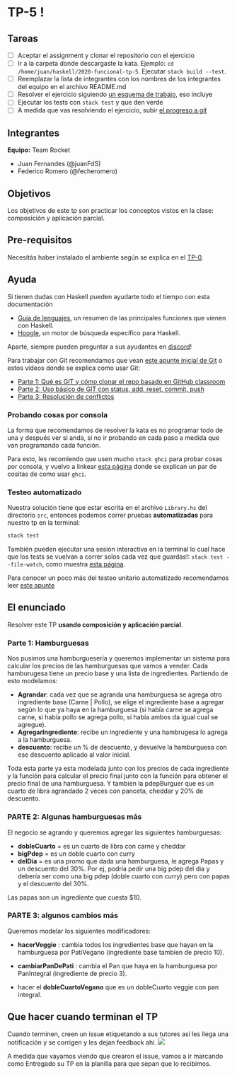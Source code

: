 # TP-5 !

## Tareas

- [ ] Aceptar el assignment y clonar el repositorio con el ejercicio
- [ ] Ir a la carpeta donde descargaste la kata. Ejemplo: `cd /home/juan/haskell/2020-funcional-tp-5`. Ejecutar `stack build --test`.
- [ ] Reemplazar la lista de integrantes con los nombres de los integrantes del equipo en el archivo README.md
- [ ] Resolver el ejercicio siguiendo [un esquema de trabajo](https://github.com/pdep-utn/enunciados-miercoles-noche/blob/master/pages/haskell/trabajo.md), eso incluye
- [ ] Ejecutar los tests con `stack test` y que den verde
- [ ] A medida que vas resolviendo el ejercicio, subir [el progreso a git](https://github.com/pdep-utn/enunciados-miercoles-noche/blob/master/pages/git/resolverConflictos.md)

## Integrantes

**Equipo:**  Team Rocket

- Juan Fernandes (@juanFdS)
- Federico Romero (@fecheromero)

## Objetivos

Los objetivos de este tp son practicar los conceptos vistos en la clase: composición y aplicación parcial.

## Pre-requisitos

Necesitás haber instalado el ambiente según se explica en el [TP-0](https://classroom.github.com/a/--fY8B_v).

## Ayuda

Si tienen dudas con Haskell pueden ayudarte todo el tiempo con esta documentación

- [Guía de lenguajes](https://docs.google.com/document/d/1oJ-tyQJoBtJh0kFcsV9wSUpgpopjGtoyhJdPUdjFIJQ/edit?usp=sharing), un resumen de las principales funciones que vienen con Haskell.
- [Hoogle](https://www.haskell.org/hoogle/), un motor de búsqueda específico para Haskell.

Aparte, siempre pueden preguntar a sus ayudantes en [discord](https://discord.gg/4KY8PWp)!

Para trabajar con Git recomendamos que vean [este apunte inicial de Git](https://docs.google.com/document/d/1ozqfYCwt-37stynmgAd5wJlNOFKWYQeIZoeqXpAEs0I/edit) o estos videos donde se explica como usar Git:
- [Parte 1: Qué es GIT y cómo clonar el repo basado en GitHub classroom](https://www.youtube.com/watch?v=rRKe7l-ZNvM)
- [Parte 2: Uso básico de GIT con status, add, reset, commit, push](https://www.youtube.com/watch?v=OgasfM5qJJE)
- [Parte 3: Resolución de conflictos](https://www.youtube.com/watch?v=sKcN7cWFniw)

### Probando cosas por consola

La forma que recomendamos de resolver la kata es no programar todo de una y después ver si anda, si no ir probando en cada paso a medida que van programando cada función.

Para esto, les recomiendo que usen mucho `stack ghci` para probar cosas por consola, y vuelvo a linkear [esta página](https://github.com/pdep-utn/enunciados-miercoles-noche/blob/master/pages/haskell/trabajo.md#comandos-%C3%BAtiles) donde se explican un par de cositas de como usar `ghci`.

### Testeo automatizado

Nuestra solución tiene que estar escrita en el archivo `Library.hs` del directorio `src`, entonces podemos correr pruebas **automatizadas** para nuestro tp en la terminal:

```bash
stack test
```

También pueden ejecutar una sesión interactiva en la terminal lo cual hace que los tests se vuelvan a correr solos cada vez que guardas!: `stack test --file-watch`, como muestra [esta página](https://github.com/pdep-utn/enunciados-miercoles-noche/blob/master/pages/haskell/trabajo.md#pruebas-automatizadas).

Para conocer un poco más del testeo unitario automatizado recomendamos leer [este apunte](https://docs.google.com/document/d/17EPSZSw7oY_Rv2VjEX2kMZDFklMOcDVVxyve9HSG0mE/edit#)

## El enunciado

Resolver este TP  **usando composición y aplicación parcial**.

### Parte 1: Hamburguesas

Nos pusimos una hamburguesería y queremos implementar un sistema para calcular los precios de las hamburguesas que vamos a vender. Cada hamburugesa tiene un precio base y una lista de ingredientes. Partiendo de esto modelamos:
- **Agrandar**: cada vez que se agranda una hamburguesa se agrega otro ingrediente base (Carne | Pollo), se elige el ingrediente base a agregar según lo que ya haya en la hamburguesa (si había carne se agrega carne, si había pollo se agrega pollo, si había ambos da igual cual se agregue).
- **AgregarIngrediente**: recibe un ingrediente y una hambrugesa lo agrega a la hamburguesa.
- **descuento**: recibe un % de descuento, y devuelve la hamburguesa con ese descuento aplicado al valor inicial.

Toda esta parte ya esta modelada junto con los precios de cada ingrediente y la función para calcular el precio final junto con la  función para obtener el precio final de una hamburguesa. Y tambien la pdepBurguer que es un cuarto de libra agrandado 2 veces con panceta, cheddar y 20% de descuento.

### PARTE 2: Algunas hamburguesas más
El negocio se agrando y queremos agregar las siguientes hamburguesas:
- **dobleCuarto** = es un cuarto de libra con carne y cheddar
- **bigPdep** =  es un doble cuarto con curry
- **delDia** = es una promo que dada una hamburguesa, le agrega Papas y un descuento del 30%. Por ej, podría pedir una big pdep del dia y debería ser como una big pdep (doble cuarto con curry) pero con papas y el descuento del 30%.

Las papas son un ingrediente que cuesta $10.

### PARTE 3: algunos cambios más 

Queremos modelar los siguientes modificadores:
- **hacerVeggie** : cambia todos los ingredientes base que hayan en la hamburguesa por PatiVegano (ingrediente base tambien de precio 10).
- **cambiarPanDePati** : cambia el Pan que haya en la hamburguesa por PanIntegral (ingrediente de precio 3).

- hacer el **dobleCuartoVegano** que es un dobleCuarto veggie con pan integral.


## Que hacer cuando terminan el TP

Cuando terminen, creen un issue etiquetando a sus tutores así les llega una notificación y se corrigen y les dejan feedback ahí.
![](https://i.imgur.com/ypeXpBw.gif)

A medida que vayamos viendo que crearon el issue, vamos a ir marcando como Entregado su TP en la planilla para que sepan que lo recibimos.
